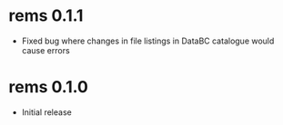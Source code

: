 # rems 0.1.1

* Fixed bug where changes in file listings in DataBC catalogue would cause errors

# rems 0.1.0

* Initial release
